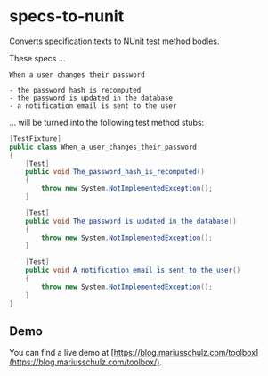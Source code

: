 # specs-to-nunit

Converts specification texts to NUnit test method bodies.

These specs …

    When a user changes their password
    
    - the password hash is recomputed
    - the password is updated in the database
    - a notification email is sent to the user

… will be turned into the following test method stubs:

```cs
[TestFixture]
public class When_a_user_changes_their_password
{
    [Test]
    public void The_password_hash_is_recomputed()
    {
        throw new System.NotImplementedException();
    }

    [Test]
    public void The_password_is_updated_in_the_database()
    {
        throw new System.NotImplementedException();
    }

    [Test]
    public void A_notification_email_is_sent_to_the_user()
    {
        throw new System.NotImplementedException();
    }
}
```


## Demo

You can find a live demo at [https://blog.mariusschulz.com/toolbox](https://blog.mariusschulz.com/toolbox/).
